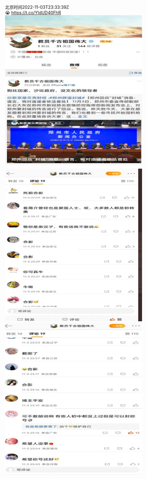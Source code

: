 北京时间2022-11-03T23:33:39Z<br>😭 https://t.co/YIdUD40FhR<br><img src='/temp/image/2022/o-Month-11/1588192693305446401_0.jpg' width='450' height='500'><img src='/temp/image/2022/o-Month-11/1588192693305446401_1.jpg' width='450' height='500'><img src='/temp/image/2022/o-Month-11/1588192693305446401_2.jpg' width='450' height='500'><br><br>